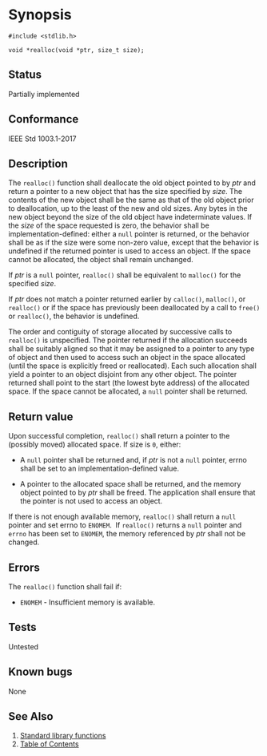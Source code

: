 # Synopsis

`#include <stdlib.h>`

`void *realloc(void *ptr, size_t size);`

## Status

Partially implemented

## Conformance

IEEE Std 1003.1-2017

## Description

The `realloc()` function shall deallocate the old object pointed to by _ptr_ and return a pointer to a new object that
has the size specified by _size_. The contents of the new object shall be the same as that of the old object prior to
deallocation, up to the least of the new and old sizes. Any bytes in the new object beyond the size of the old object
have indeterminate values. If the _size_ of the space requested is zero, the behavior shall be implementation-defined:
either a `null` pointer is returned, or the behavior shall be as if the size were some non-zero value, except that the
behavior is undefined if the returned pointer is used to access an object. If the space cannot be allocated, the object
shall remain unchanged.

If _ptr_ is a `null` pointer, `realloc()` shall be equivalent to `malloc()` for the specified _size_.

If _ptr_ does not match a pointer returned earlier by `calloc()`, `malloc()`, or `realloc()` or if the space has
previously been deallocated by a call to `free()` or `realloc()`, the behavior is undefined.

The order and contiguity of storage allocated by successive calls to `realloc()` is unspecified. The pointer returned if
the allocation succeeds shall be suitably aligned so that it may be assigned to a pointer to any type of object and then
used to access such an object in the space allocated (until the space is explicitly freed or reallocated). Each such
allocation shall yield a pointer to an object disjoint from any other object. The pointer returned shall point to the
start (the lowest byte address) of the allocated space. If the space cannot be allocated, a `null`
pointer shall be returned.

## Return value

Upon successful completion, `realloc()` shall return a pointer to the (possibly moved) allocated space. If size is `0`,
either:

* A `null` pointer shall be returned and, if _ptr_ is not a `null` pointer, errno shall be set to an
implementation-defined value.

* A pointer to the allocated space shall be returned, and the memory object pointed to by _ptr_ shall be freed.
The application shall ensure that the pointer is not used to access an object.

If there is not enough available memory, `realloc()` shall return a `null` pointer and set
errno to `ENOMEM`.  If `realloc()` returns a `null`
pointer and `errno` has been set to `ENOMEM`, the
memory referenced by _ptr_ shall not be changed.

## Errors

The `realloc()` function shall fail if:

* `ENOMEM` - Insufficient memory is available.

## Tests

Untested

## Known bugs

None

## See Also

1. [Standard library functions](../README.md)
2. [Table of Contents](../../../README.md)
